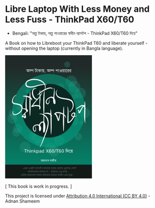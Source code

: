 # Libre Laptop With Less Money and Less Fuss - ThinkPad X60/T60

- Bengali: "অল্প টাকায়, অল্প পাওয়ারের স্বাধীন ল্যাপটপ - ThinkPad X60/T60 দিয়ে"

A Book on how to Libreboot your ThinkPad T60 and liberate yourself - without opening the laptop (currently in Bangla language).

<img src="https://raw.githubusercontent.com/adnan360/libreboot-t60/master/assets/cover/libreboot-t60-bn-cover.svg.png" height="400px" />

[ This book is work in progress. ]


This project is licensed under [Attribution 4.0 International (CC BY 4.0)](https://creativecommons.org/licenses/by/4.0/) - Adnan Shameem
